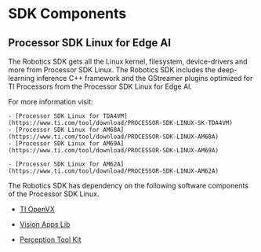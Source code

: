 SDK Components
==============

## Processor SDK Linux for Edge AI

The Robotics SDK gets all the Linux kernel, filesystem, device-drivers and more from Processor SDK Linux. The Robotics SDK includes the deep-learning inference C++ framework and the GStreamer plugins optimized for TI Processors from the Processor SDK Linux for Edge AI.

For more information visit:


```{only} tag_j7x
- [Processor SDK Linux for TDA4VM](https://www.ti.com/tool/download/PROCESSOR-SDK-LINUX-SK-TDA4VM)
- [Processor SDK Linux for AM68A](https://www.ti.com/tool/download/PROCESSOR-SDK-LINUX-AM68A)
- [Processor SDK Linux for AM69A](https://www.ti.com/tool/download/PROCESSOR-SDK-LINUX-AM69A)
```
```{only} tag_am62a
- [Processor SDK Linux for AM62A](https://www.ti.com/tool/download/PROCESSOR-SDK-LINUX-AM62A)
```

The Robotics SDK has dependency on the following software components of the Processor SDK Linux.

* [TI OpenVX](https://software-dl.ti.com/jacinto7/esd/processor-sdk-rtos-jacinto7/latest/exports/docs/tiovx/docs/user_guide/index.html)

* [Vision Apps Lib](https://software-dl.ti.com/jacinto7/esd/processor-sdk-rtos-jacinto7/latest/exports/docs/vision_apps/docs/user_guide/index.html)

* [Perception Tool Kit](https://software-dl.ti.com/jacinto7/esd/processor-sdk-rtos-jacinto7/latest/exports/docs/ti-perception-toolkit/docs/ptk_api_guide/index.html)
